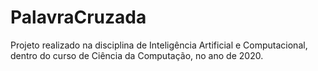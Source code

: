 # PalavraCruzada
Projeto realizado na disciplina de Inteligência Artificial e Computacional, dentro do curso de Ciência da Computação, no ano de 2020.
